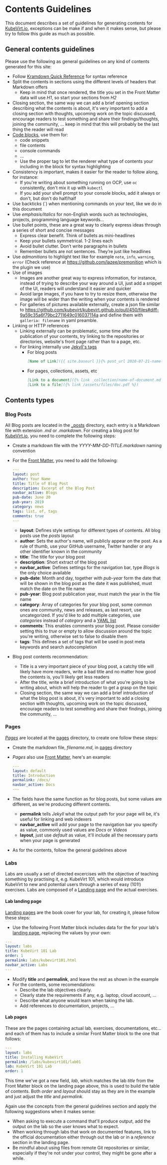 # Contents Guidelines

This document describes a set of guidelines for generating contents for [KubeVirt.io](https://kubevirt.io), exceptions can be make if and when it makes sense, but please try to follow this guide as much as possible.

## General contents guidelines

Please use the following as general guidelines on any kind of contents generated for this site:

* Follow [Kramdown Quick Reference](https://kramdown.gettalong.org/quickref.html) for syntax reference
* Split the contents in sections using the different levels of headers that Markdown offers
  * Keep in mind that once rendered, the title you set in the Front Matter data will use *H1*, so start your sections from *H2*
* Closing section, the same way we can add a brief opening section describing what the contents is about, it's very important to add a closing section with thoughts, upcoming work on the topic discussed, encourage readers to test something and share their findings/thoughts, joining the community, ... keep in mind that this will probably be the last thing the reader will read
* [Code blocks](https://kramdown.gettalong.org/syntax.html#code-blocks), use them for:
  * code snippets
  * file contents
  * console commands
  * ...
  * Use the proper tag to let the renderer what type of contents your including in the block for syntax highlighting
* Consistency is important, makes it easier for the reader to follow along, for instance:
  * If you're writing about something running on OCP, use `oc` consistently, don't mix it up with `kubectl`
  * If you add your shell prompt to your console blocks, add it always or don't, but don't do half/half
* Use backticks (`) when mentioning commands on your text, like we do in this document
* Use *emphasis/italics* for non-English words such as technologies, projects, programming language keywords...
* Use bullet points, these are a great way to clearly express ideas through a series of short and concise messages
  * Express clear benefit. Think of bullets as mini-headlines
  * Keep your bullets symmetrical. 1-2 lines each
  * Avoid bullet clutter. Don’t write paragraphs in bullets
  * Remember bullets are not sentences. They’re just like headlines
* Use *admonitions* to highlight text like for example `note`, `info`, `warning`, `error` (Check reference at <https://github.com/lazee/premonition> which is the plugin we use)
* Use of images
  * Images are another great way to express information, for instance, instead of trying to describe your way around a UI, just add a snippet of the UI, readers will understand it easier and quicker
  * Avoid large images, if you have to try to resize them, otherwise the image will be wider than the writing when your contents is rendered
  * For galleries of pictures available externally, create a json file similar to <https://github.com/kubevirt/kubevirt.github.io/pull/450/files#diff-9a59c35a6f79bc2711649c016037114a> and define them with `galleria: filename` in yaml preamble.
* Linking or HTTP references
  * Linking externally can be problematic, some time after the publication of your contents, try linking to the repositories or directories, website's front page rather than to a page, etc.
  * For linking internally use [Jekyll's tags](https://jekyllrb.com/docs/liquid/tags/#links)
    * For blog posts
      ```markdown
      [Name of Link]({{ site.baseurl }}{% post_url 2010-07-21-name-of-post %})
      ```
    * For pages, collections, assets, etc
      ```markdown
      [Link to a document]({% link _collection/name-of-document.md %})
      [Link to a file]({% link /assets/files/doc.pdf %})
      ```

## Contents types

### Blog Posts

All Blog posts are located in the [_posts](/_posts/) directory, each entry is a Markdown file with extension *.md* or *.markdown*. For creating a blog post for [KubeVirt.io](https://kubevirt.io), you need to complete the following steps:

* Create a markdown file with the *YYYY-MM-DD-TITLE.markdown* naming convention
* For the [Front Matter](https://jekyllrb.com/docs/front-matter/), you need to add the following:

  ```yaml
  ---
  layout: post
  author: Your Name
  title: Title of Blog Post
  description: Excerpt of the Blog Post
  navbar_active: Blogs
  pub-date: June 20
  pub-year: 2019
  category: news
  tags: list, of, tags
  comments: true
  ---
  ```

  * **layout**: Defines style settings for different types of contents. All blog posts use the *posts* layout
  * **author**: Sets the author's name, will publicly appear on the post. As a rule of thumb, use your GitHub username, Twitter handler or any other identifier known in the community
  * **title**: The title for your blog post
  * **description**: Short extract of the blog post
  * **navbar_active**: Defines settings for the navigation bar, type *Blogs* is the only choice available
  * **pub-date**: Month and day, together with *pub-year* form the date that will be shown in the blog post as the date it was published, must match the date on the file name
  * **pub-year**: Blog post publication year, must match the year in the file name
  * **category**: Array of categories for your blog post, some common ones are community, news and releases, as last resort, use uncategorized. If you'd like to add multiple categories, use *categories* instead of *category* and a [YAML list](https://en.wikipedia.org/wiki/YAML#Basic_components)
  * **comments**: This enables comments your blog post. Please consider setting this to *true* or empty to allow discussion around the topic you're writing, otherwise set to false to disable them
  * **tags**: This defines a set of tags that will be used in post meta keywords and search autocompletion

* Blog post contents recommendation:

  * Title is a very important piece of your blog post, a catchy title will likely have more readers, write a bad title and no matter how good the contents is, you'll likely get less readers
  * After the title, write a brief introduction of what you're going to be writing about, which will help the reader to get a grasp on the topic
  * Closing section, the same way we can add a brief introduction of what the blog post is about, it's very important to add a closing section with thoughts, upcoming work on the topic discussed, encourage readers to test something and share their findings, joining the community, ...

### Pages

*[Pages](https://jekyllrb.com/docs/pages/)* are located at the [pages](/pages/) directory, to create one follow these steps:

* Create the markdown file, *filename.md*, in [pages](/pages/) directory
* *Pages* also use [Front Matter](https://jekyllrb.com/docs/front-matter/), here's an example:

  ```yaml
  ---
  layout: default
  title: Introduction
  permalink: /docs/
  navbar_active: Docs
  ---
  ```

* The fields have the same function as for blog posts, but some values are different, as we're producing different contents.
  * **permalink** tells *Jekyll* what the output path for your page will be, it's useful for linking and web indexers
  * **navbar_active** will add your page to the navigation bar you specify as value, commonly used values are *Docs* or *Videos*
  * **layout**, just use *default* as value, it'll include all the necessary parts when your page is generated

* As for the contents, follow the general guidelines above

### Labs

Labs are usually a set of directed excercises with the objective of teaching something by practising it, e.g. KubeVirt 101, which would introduce KubeVirt to new and potential users through a series of easy (101!) exercises. Labs are composed of a [Landing page](https://en.wikipedia.org/wiki/Landing_page) and the actual exercises.

#### Lab landing page

[Landing pages](https://en.wikipedia.org/wiki/Landing_page) are the book cover for your lab, for creating it, please follow these steps:

* Use the following Front Matter block includes data for the for your lab's [landing page](https://en.wikipedia.org/wiki/Landing_page), replacing the values by your own:

```yaml
---
layout: labs
title: KubeVirt 101 Lab
order: 1
permalink: labs/kubevirt101.html
navbar_active: Labs
---
```

* Modify **title** and **permalink**, and leave the rest as shown in the example
* For the contents, some recomendations:
  * Describe the lab objectives clearly.
  * Clearly state the requirements if any, e.g. laptop, cloud account, ...
  * Describe what anyone would learn when taking the lab.
  * Add references to documentation, projects, ...

#### Lab pages

These are the pages containing actual lab, exercises, documentations, etc... and each of them has to include a similar Front Matter block to the one that follows:

```yaml
---
layout: labs
title: Installing KubeVirt
permalink: /labs/kubevirt101/lab01
lab: KubeVirt 101 Lab
order: 1
```

This time we've got a new field, *lab*, which matches the lab *title* from the Front Matter block on the landing page above, this is used to build the table of contents. Both *order* and *layout* should stay as they are in the example and just adjust the *title* and *permalink*.

Again use the concepts from the general guidelines section and apply the following suggestions when it makes sense:

* When asking to execute a command that'll produce output, add the output on the lab so the user knows what to expect.
* When working through labs that work on documented features, link to the official documentation either through out the lab or in a *reference* section in the landing page.
* Be mindful about using files from remote Git repositories or similar, especially if they're not under your control, they might be gone after a while.
